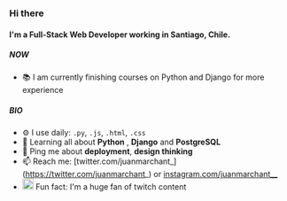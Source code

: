 ### Hi there <img src="https://c.tenor.com/l2qiDq_FSooAAAAi/pepe-pepe-melt-down.gif" width="15" />

#### I'm a Full-Stack Web Developer working in Santiago, Chile. 

##### NOW

- 📚 I am currently finishing courses on Python and Django for more experience

##### BIO

- ⚙️ I use daily: `.py`, `.js`, `.html`, `.css`
- 🌱 Learning all about **Python** , **Django** and **PostgreSQL**
- 💬 Ping me about **deployment**, **design thinking**
- 📫 Reach me: [twitter.com/juanmarchant_] (https://twitter.com/juanmarchant_) or [instagram.com/juanmarchant__](https://instagram.com/juanmarchant__)
- <img src="https://assets.stickpng.com/images/580b57fcd9996e24bc43c540.png" width="20" /> Fun fact: I'm a huge fan of twitch content
